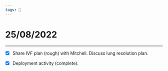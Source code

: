 ```yaml
---
tags: 📆
---
```


# 25/08/2022
---

- [x] Share IVF plan (rough) with Mitchell. Discuss lung resolution plan.
- [x] Deployment activity (complete).

